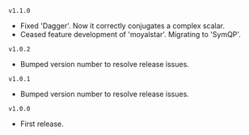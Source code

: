 `v1.1.0`
-   Fixed 'Dagger'. Now it correctly conjugates a complex scalar.
-   Ceased feature development of 'moyalstar'. Migrating to 'SymQP'.

`v1.0.2`
-   Bumped version number to resolve release issues.

`v1.0.1`
-   Bumped version number to resolve release issues.

`v1.0.0`
-   First release.